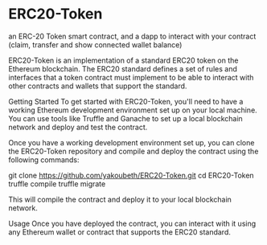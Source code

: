 # ERC20-Token
 an ERC-20 Token smart contract, and a dapp to interact with your contract (claim, transfer and show connected wallet balance)
 
ERC20-Token is an implementation of a standard ERC20 token on the Ethereum blockchain. The ERC20 standard defines a set of rules and interfaces that a token contract must implement to be able to interact with other contracts and wallets that support the standard.

Getting Started
To get started with ERC20-Token, you'll need to have a working Ethereum development environment set up on your local machine. You can use tools like Truffle and Ganache to set up a local blockchain network and deploy and test the contract.

Once you have a working development environment set up, you can clone the ERC20-Token repository and compile and deploy the contract using the following commands:

git clone https://github.com/yakoubeth/ERC20-Token.git
cd ERC20-Token
truffle compile
truffle migrate

This will compile the contract and deploy it to your local blockchain network.

Usage
Once you have deployed the contract, you can interact with it using any Ethereum wallet or contract that supports the ERC20 standard.
